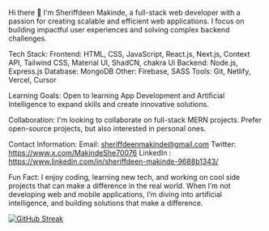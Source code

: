 Hi there 👋
I'm Sheriffdeen Makinde, a full-stack web developer with a passion for creating scalable and efficient web applications. I focus on building impactful user experiences and solving complex backend challenges.

Tech Stack:
Frontend: HTML, CSS, JavaScript, React.js, Next.js, Context API, Tailwind CSS, Material UI, ShadCN, chakra Ui
Backend: Node.js, Express.js
Database: MongoDB
Other: Firebase, SASS
Tools: Git, Netlify, Vercel, Cursor

Learning Goals:
Open to learning App Development and Artificial Intelligence to expand skills and create innovative solutions.

Collaboration:
I'm looking to collaborate on  full-stack MERN projects.
Prefer open-source projects, but also interested in personal ones.

 
Contact Information:
Email: sheriffdeenmakinde@gmail.com
Twitter: https://www.x.com/MakindeShe70076
LinkedIn : https://www.linkedin.com/in/sheriffdeen-makinde-9688b1343/

Fun Fact:
I enjoy coding, learning new tech, and working on cool side projects that can make a difference in the real world. When I’m not developing web and mobile applications, I’m diving into artificial intelligence, and building solutions that make a difference.


[![GitHub Streak](https://streak-stats.demolab.com/?user=DenverCoder1)](https://git.io/streak-stats)
